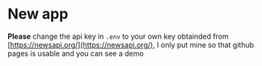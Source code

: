 # New app

**Please** change the api key in `.env` to your own key obtainded from [https://newsapi.org/](https://newsapi.org/), I only put mine so that github pages is usable and you can see a demo